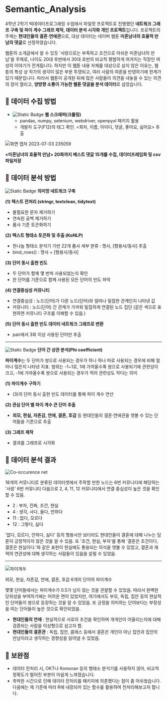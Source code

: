 # Semantic_Analysis

4학년 2학기 빅데이터프로그래밍 수업에서 파일럿 프로젝트로 진행했던 **네트워크 그래프 구축 및 파이 계수 그래프 제작, 데이터 분석 시각화 개인 프로젝트**입니다. 프로젝트의 주제는 **현대인들의 결혼·연애관**으로, 대상 데이터는 네이버 웹툰 **미혼남녀의 효율적 만남의 댓글**로 선정하였습니다. 

웹툰의 소개글에서 알 수 있듯 '사랑으로는 부족하고 조건으로 아쉬운 미혼남녀의 만남'을 주제로, 나이도 20대 후반에서 30대 초반의 비교적 평범하게 여겨지는 직장인 여성의 이야기가 전개됩니다. 하지만 이 웹툰 내용 자체를 대상으로 삼지 않은 이유는, 웹툰의 특성 상 작가의 생각이 많은 부분 투영되고, 여러 사람의 여론을 반영하기에 한계가 있기 때문입니다. 따라서 웹툰이 공개된 뒤에 많은 사람들이 의견을 내놓을 수 있는 의견의 장이 열리고, **양방향 소통이 가능한 웹툰 댓글을 분석 데이터**로 삼았습니다.

## 📌 데이터 수집 방법
- ![Static Badge](https://img.shields.io/badge/Python-%230000FF) **웹 스크래퍼(크롤링)**
   * pandas, numpy, selenium, webdriver, openpyxl 패키지 활용
   * 개발자 도구(F12)의 태그 확인. <회차, 이름, 아이디, 댓글, 좋아요, 싫어요> 추출

![화면 캡처 2023-07-03 235059](https://github.com/SemiKwon/Semantic_Analysis/assets/76101347/f72f2690-343b-4a63-9ac3-df49ac2e6e4e)

**<미혼남녀의 효율적 만남> 20화까지 베스트 댓글 15개를 수집, 데이터프레임화 및 csv 파일저장**

## 📌 데이터 분석 방법
![Static Badge](https://img.shields.io/badge/R-%23FF0000) **의미망 네트워크 구축**

**(1) 텍스트 전처리 (stringr, textclean, tidytext)**
   - 불필요한 문자 제거하기
   - 연속된 공백 제거하기
   - 품사 기준 토큰화하기

**(2) 텍스트 형태소 토큰화 및 추출 (KoNLP)**
   - 한나눔 형태소 분석기 기반 22개 품사 세부 분류 : 명사, [형용사/동사] 추출
   - bind_rows() : 명사 + [형용사/동사]

**(3) 단어 동시 출현 빈도**
   - 두 단어가 함께 몇 번씩 사용되었는지 확인
   - 한 단어를 기준으로 함께 사용된 모든 단어의 빈도 파악

**(4) 연결중심성 커뮤니티**
   - 연결중심성 : 노드(단어)가 다른 노드(단어)와 얼마나 밀접한 관계인지 나타낸 값
   - 커뮤니티 : 노드(단어) 간 관계가 가까워 밀접하게 연결된 노드 집단 (같은 색으로 표현하면 커뮤니티 구조를 이해할 수 있음.)

**(5) 단어 동시 출현 빈도 데이터 네트워크 그래프로 변환**
   - pair에서 3회 이상 사용된 단어만 추출

***
![Static Badge](https://img.shields.io/badge/R-%23FF0000) **단어 간 상관 분석(Phi coefficient)**


**파이계수**는 두 단어가 쌍으로 사용되는 경우가 하나 하나 따로 사용되는 경우에 비해 얼마나 많은지 나타낸 지표. 범위는 -1~1로, 1에 가까울수록 쌍으로 사용되기에 관련성이 크고, -1에 가까울수록 쌍으로 사용되는 경우가 적어 관련성도 작다는 의미

**(1) 파이계수 구하기**
   - (3)의 단어 동시 출현 빈도 데이터를 통해 파이 계수 연산

**(2) 관심 단어 별 파이 계수 큰 단어 추출**
   - **외모, 현실, 자존감, 연애, 결혼, 호감** 등 현대인들의 결혼·연애관을 엿볼 수 있는 단어들을 기준으로 추출

**(3) 그래프 제작**
   - 결과를 그래프로 시각화

## 📌 데이터 분석 결과

![Co-occurence net](https://github.com/SemiKwon/Semantic_Analysis/assets/76101347/139af5c8-787a-4522-80f4-37d9ecb25885)

18개의 커뮤니티로 분류된 데이터셋에서 주목할 만한 노드는 6번 커뮤니티에 해당하는 '사랑'
6번 커뮤니티 다음으로 2, 4, 11, 12 커뮤니티에서 연결 중심성이 높은 것을 확인할 수 있음.

* 2 : 부자, 진짜, 조건, 현실
* 4 : 생각, 사다, 들다, 안하다
* 11 : 없다, 모르다
* 12 : 그렇다, 싫다

'없다, 모르다, 안하다, 싫다' 등의 형용사만 보더라도 현대인들이 결혼에 대해 나누는 담론이 긍정적이지 않은 것을 알 수 있음. 또 '조건, 현실, 부자'를 통해 '결혼은 조건이다, 결혼은 현실이다.'와 같은 표현이 현실에도 통용되는 의식을 엿볼 수 있었고, 결혼과 재력의 연관성에 대해 생각하는 사람들이 있음을 살필 수 있었음. 

---

![파이계쑤](https://github.com/SemiKwon/Semantic_Analysis/assets/76101347/d3a77f11-67ca-47a9-b249-71cbeabafe59)

외모, 현실, 자존감, 연애, 결혼, 호감 6개의 단어의 파이계수

몇몇 단어들에서는 파이계수가 0.5가 넘지 않는 것을 관찰할 수 있었음. 따라서 완벽한 당위성을 부여하기에는 어려운 면이 있었지만, 여기에서도 부모, 독립, 집안 등의 현실적인 단어들이 쌍으로 등장하는 것을 알 수 있었음. 또 긍정을 의미하는 단어보다는 부정성을 띠는 단어들이 높은 것으로 확인되었음.

- **현대인들의 연애** : 현실적으로 서로의 조건을 확인하며 개개인이 어울리는지에 대해 검증되는 사람을 이상형으로 삼고자 함.
- **현대인들의 결혼관** : 독립, 집안, 클래스 등에서 결혼은 개인이 아닌 집안과 집안의 만남이라고 생각하는 경향성을 읽어낼 수 있었음.

## 📌 보완점
* 데이터 전처리 시, OKT나 Komoran 등의 형태소 분석기를 사용하지 않아, 비교적 정확도가 떨어진 부분이 아쉽게 느껴졌습니다.
* 촉박한 시간으로 인해 데이터 전처리를 패키지에 의존했다는 점이 좀 아쉬웠습니다. 다음에는 제 기준에 따라 R에 내장되어 있는 함수를 활용하여 전처리해보고자 합니다.
